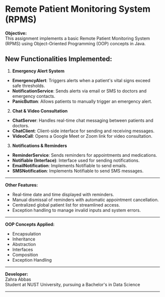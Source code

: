 


# Remote Patient Monitoring System (RPMS)

**Objective:**  
This assignment implements a basic Remote Patient Monitoring System (RPMS) using Object-Oriented Programming (OOP) concepts in Java.


## New Functionalities Implemented:

1. **Emergency Alert System**  
- **EmergencyAlert**: Triggers alerts when a patient's vital signs exceed safe thresholds.  
- **NotificationService**: Sends alerts via email or SMS to doctors and emergency contacts.  
- **PanicButton**: Allows patients to manually trigger an emergency alert.

2. **Chat & Video Consultation**  
- **ChatServer**: Handles real-time chat messaging between patients and doctors.  
- **ChatClient**: Client-side interface for sending and receiving messages.  
- **VideoCall**: Opens a Google Meet or Zoom link for video consultation.

3. **Notifications & Reminders**  
- **ReminderService**: Sends reminders for appointments and medications.  
- **Notifiable (Interface)**: Interface used for sending notifications.  
- **EmailNotification**: Implements Notifiable to send emails.  
- **SMSNotification**: Implements Notifiable to send SMS messages.

---

**Other Features:**  
- Real-time date and time displayed with reminders.  
- Manual dismissal of reminders with automatic appointment cancellation.  
- Centralized global patient list for streamlined access.  
- Exception handling to manage invalid inputs and system errors.

---

**OOP Concepts Applied:**  
- Encapsulation  
- Inheritance  
- Abstraction  
- Interfaces  
- Composition  
- Exception Handling

---

**Developer:**  
Zahra Abbas  
Student at NUST University, pursuing a Bachelor's in Data Science

---

